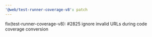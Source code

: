 ```yaml
---
'@web/test-runner-coverage-v8': patch
---
```


fix(test-runner-coverage-v8): #2825 ignore invalid URLs during code coverage conversion
